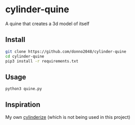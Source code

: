 # cylinder-quine

A quine that creates a 3d model of itself

## Install

```sh
git clone https://github.com/donno2048/cylinder-quine
cd cylinder-quine
pip3 install -r requirements.txt
```

## Usage

```py
python3 quine.py
```

## Inspiration

My own [cylinderize](https://github.com/donno2048/cylinderize) (which is not being used in this project)
